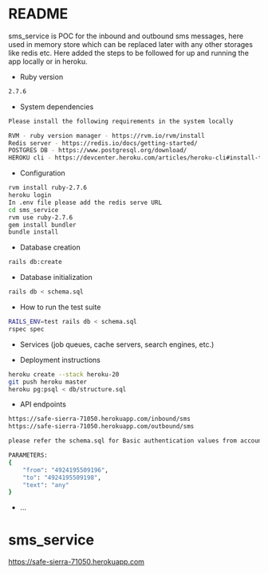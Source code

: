 # README

sms_service is POC for the inbound and outbound sms messages, here used in memory store which can be replaced later with any other storages like redis etc. Here added the steps to be followed for up and running the app locally or in heroku.

* Ruby version
```sh
2.7.6
```

* System dependencies
```sh
Please install the following requirements in the system locally

RVM - ruby version manager - https://rvm.io/rvm/install
Redis server - https://redis.io/docs/getting-started/
POSTGRES DB - https://www.postgresql.org/download/
HEROKU cli - https://devcenter.heroku.com/articles/heroku-cli#install-the-heroku-cli
```
* Configuration
```sh
rvm install ruby-2.7.6
heroku login
In .env file please add the redis serve URL
cd sms_service
rvm use ruby-2.7.6
gem install bundler
bundle install
```
* Database creation
```sh
rails db:create
```

* Database initialization
```sh
rails db < schema.sql
```
* How to run the test suite
```sh
RAILS_ENV=test rails db < schema.sql
rspec spec
```

* Services (job queues, cache servers, search engines, etc.)

* Deployment instructions
```sh
heroku create --stack heroku-20
git push heroku master
heroku pg:psql < db/structure.sql
```

* API endpoints
```sh
https://safe-sierra-71050.herokuapp.com/inbound/sms
https://safe-sierra-71050.herokuapp.com/outbound/sms

please refer the schema.sql for Basic authentication values from account table.

PARAMETERS:
{
    "from": "4924195509196",
    "to": "4924195509198",
    "text": "any"
}
```
* ...
# sms_service
https://safe-sierra-71050.herokuapp.com